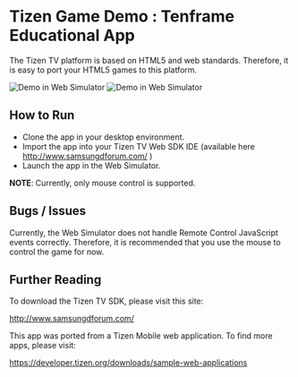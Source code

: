 Tizen Game Demo : Tenframe Educational App
==========================================
The Tizen TV platform is based on HTML5 and web standards.  Therefore, it is easy to port your HTML5 games to this platform.  

![Demo in Web Simulator](https://raw.githubusercontent.com/Samsung/TizenTVApps/master/screenshots/tenframe_01.png)
![Demo in Web Simulator](https://raw.githubusercontent.com/Samsung/TizenTVApps/master/screenshots/tenframe_02.png)

How to Run
----------
* Clone the app in your desktop environment.
* Import the app into your Tizen TV Web SDK IDE (available here http://www.samsungdforum.com/ )  
* Launch the app in the Web Simulator.

**NOTE**: Currently, only mouse control is supported.

Bugs / Issues
-------------

Currently, the Web Simulator does not handle Remote Control JavaScript events correctly.  Therefore, it is recommended that you use the mouse to control the game for now.

Further Reading
---------------

To download the Tizen TV SDK, please visit this site:

http://www.samsungdforum.com/ 

This app was ported from a Tizen Mobile web application.  To find more apps, please visit:

https://developer.tizen.org/downloads/sample-web-applications 


